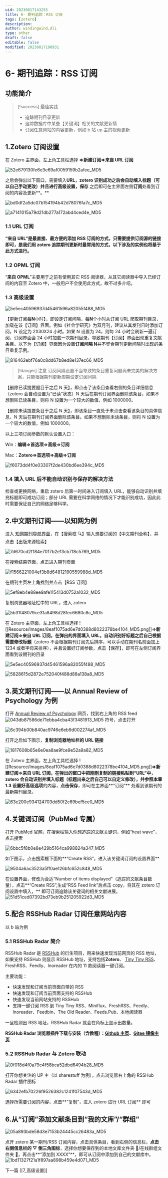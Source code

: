 ```yaml
---
uid: 20230817143255
title: 6- 期刊追踪：RSS 订阅
tags: [zotero]
description: 
author: windingwind,Ali
type: other
draft: false
editable: false
modified: 20230817190931
---
```


# 6- 期刊追踪：RSS 订阅

## 功能简介

> [!success] 最佳实践
> - 追踪期刊目录更新
> - 追踪数据库中某些【关键词】相关的文献更新情
> - 订阅任意网站的内容更新，例如 b 站 up 主的视频更新

## 1.Zotero 订阅设置

在 Zotero 主界面，左上角工具栏选择 **\=>新建订阅=>来自 URL 订阅**

![52e679130fe6e3e69af0059159b2afee_MD5](https://cdn.pkmer.cn/images/202308171540496.png!pkmer)

之后会弹出以下窗口，需要填入**URL，**zotero 识别成功之后会自动填入**标题（**可以自己手动更改）并且进行**高级设置，保存** 之后即可在主界面左侧**订阅**处看到订阅的内容及更新**。**

![bd0df2a5dc07b154194b42d78076fa7c_MD5](https://cdn.pkmer.cn/images/202308171540497.png!pkmer)

![a7141015a79d21db277a172abd4ced4e_MD5](https://cdn.pkmer.cn/images/202308171540498.png!pkmer)

### 1.1 URL 订阅

**“来自 URL”是最直接、最方便的添加 RSS 订阅的方式，只需要提供订阅源的链接即可，是我们用 zotero 追踪期刊更新时最常用的方式，以下涉及的实例也将基于此方式进行。**

### 1.2 OPML 订阅

“**来自 OPML**”主要用于之前有使用其它 RSS 阅读器，从其它阅读器中导入已经订阅的内容至 Zotero 中，一般用户不会使用此方式，故不过多介绍。

### 1.3 高级设置

![5e5ec40596937d45461596a82055f488_MD5](https://cdn.pkmer.cn/images/202308171540499.png!pkmer)

【更新订阅每**N**小时】，即设定订阅间隔，每**N**个小时从订阅 URL 爬取期刊目录，加载在该【订阅】界面。例如《社会学研究》为双月刊，建议从其发刊日时添加订阅，N 设定为 2X30X24 小时。如果 N 设置为 24，则每 24 小时会刷新一遍订阅，订阅界面会 24 小时加载一次期刊目录，导致期刊【订阅】界面出现重复文献条目。以下为【订阅】界面因为设置**订阅间隔 N**并不契合期刊更新间隔时出现的条目重复示例。

![816462ebf76a0c8dd67b8ed8e137ec66_MD5](https://cdn.pkmer.cn/images/202308171540500.png!pkmer)

> [!danger]  注意
> 订阅间隔设置不当导致的条目重复问题尚未完美的解决方案，只能根据期刊更新周期设定订阅间隔

【删除已读提要题目于之后 N 天】，即点击了该条目查看右侧的条目详细信息（zotero 会自动设置为“已读”状态）N 天后在期刊订阅界面删除该条目，如果不想删除已读条目，则将 N 设置为一个较大的数值，例如 1000000。

【删除未读提要条目于之后 N 天】，即该条目一直处于未点击查看该条目的具体信息，N 天后在期刊订阅界面删除该条目。如果不想删除未读条目，则将 N 设置为一个较大的数值，例如 1000000。

以上三项订阅参数的默认设置入口：

Win：**编辑=>首选项=>高级=>订阅**

Mac：**Zotero=>首选项=>高级=>订阅**

![f6073dd4f0e03307f2de430bd6ee394c_MD5](https://cdn.pkmer.cn/images/202308171540502.png!pkmer)

### 1.4 填入 URL 后不能自动识别与保存的解决方法

检查或更换网络，重启 zotero 后第一时间进入订阅填入 URL，能够自动识别并填充标题即可成功订阅；部分 URL 需要在科学网络的情况下才能识别成功，因此此时需要保证自己的网络足够科学。

## 2.中文期刊订阅——以知网为例

进入 [知网期刊导航界面](https://navi.cnki.net/knavi/journals/index?uniplatform=NZKPT)，在【搜索框 🔍】输入想要订阅的【中文期刊全称】，并点击【出版来源检索】

![7d670cd2f184e7017b2e13cb7f8c5769_MD5](https://cdn.pkmer.cn/images/202308171540503.png!pkmer)

在搜索结果界面，点击进入期刊页面

![f1566221004ef3b8d64812190559988d_MD5](https://cdn.pkmer.cn/images/202308171540504.png!pkmer)

在期刊主页左上角找到并点击【RSS 订阅】

![5ef8eb4e88ee9afe115413d0752a1032_MD5](https://cdn.pkmer.cn/images/202308171540505.png!pkmer)

复制浏览器地址栏中的 URL，进入 zotero

![5b31f48079ce31a8498d28fec6680c8c_MD5](https://cdn.pkmer.cn/images/202308171540506.png!pkmer)

在 Zotero 主界面，左上角工具栏选择 ![[Resource/Images/8eaf1075ad6e7d0388d8022378be4104_MD5.png]]**\=>新建订阅=>来自 URL 订阅，在弹出的界面填入 URL，自动识别好标题之后自己根据需要修改标题**（zotero 不会根据期刊订阅先后排序，可以手动在期刊名前面加上 1234 或者字母来排序），并且设置好订阅参数，点击【保存】，即可在左侧订阅界面看到该期刊的目录

![5e5ec40596937d45461596a82055f488_MD5](https://cdn.pkmer.cn/images/202308171540499.png!pkmer)

![5828615d2872e752040f488d88a138a8_MD5](https://cdn.pkmer.cn/images/202308171540508.png!pkmer)

## 3.英文期刊订阅——以 Annual Review of Psychology 为例

打开 [Annual Review of Psychology](https://www.annualreviews.org/journal/psych) 网页，找到右上角的 RSS feed![043db87586de71ebba4cba43f3481913_MD5](https://cdn.pkmer.cn/images/202308171540509.png!pkmer) 符号，点击打开

![6c394b00b840ac9746e6eb9d002274af_MD5](https://cdn.pkmer.cn/images/202308171540510.png!pkmer)

打开之后如下图示，**复制浏览器地址栏的 URL 链接**

![1817608b65e6e0ea8ae9fce9e52a9a82_MD5](https://cdn.pkmer.cn/images/202308171540511.png!pkmer)

在 Zotero 主界面，左上角工具栏选择 ![[Resource/Images/8eaf1075ad6e7d0388d8022378be4104_MD5.png]]**\=>新建订阅=>来自 URL 订阅，在弹出的窗口中把刚刚复制的链接粘贴到“URL”中，**zotero 会自动识别并填入标题（标题出来之后自己可以自定义修改）**，并参照本章 1.3 设置好高级选项**的内容，**点击保存**，即可在主界面**“订阅”** 处看到该期刊的最新期刊目录。

![63e200e934124703dd50f2c69bef5ce0_MD5](https://cdn.pkmer.cn/images/202308171540512.png!pkmer)

## 4.关键词订阅（PubMed 专属）

打开 [PubMed](https://pubmed.ncbi.nlm.nih.gov/) 官网，在搜索栏输入你想追踪的文献关键词，例如“heat wave”，点击搜索

![6bbc5f8b0e8e429b5164ca998824a347_MD5](https://cdn.pkmer.cn/images/202308171540513.png!pkmer)

如下图示，点击搜索框下面的**“Create RSS”，进入该关键词订阅的设置界面**

![9504a6ac3523a5ff0ae126bfc652c848_MD5](https://cdn.pkmer.cn/images/202308171540514.png!pkmer)

在设置界面，修改为合适“Number of items displayed”（追踪的文献条目数量），点击**“Create RSS”,生成“RSS Feed link”后点击 copy，将其在 zotero 订阅设置中填入，** 即可订阅追踪该关键词的相关文献进展。![51d51ced07392bd73eb9b251205922d3_MD5](https://cdn.pkmer.cn/images/202308171540515.png!pkmer)

## 5.配合 RSSHub Radar 订阅任意网站内容

以 b 站为例

### 5.1 RSSHub Radar 简介

RSSHub Radar 是 [RSSHub](https://www.appinn.com/rssbud-with-rsshub-for-ios/) 的衍生项目，用来快速发现当前网页的 RSS 地址，如果支持 RSSHub 则显示 RSSHub 地址，支持包括**Zotero**、 [Tiny Tiny RSS](https://www.appinn.com/tiny-tiny-rss/)、FreshRSS、Feedly、Inoreader 在内的 11 款阅读器一键订阅。

主要功能：

- 快速发现和订阅当前页面自带的 RSS
- 快速发现和订阅当前页面支持的 RSSHub
- 快速发现当前网站支持的 RSSHub
- 支持一键订阅 RSS 到 Tiny Tiny RSS、Miniflux、FreshRSS、Feedly、Inoreader、Feedbin、The Old Reader、Feeds.Pub、本地阅读器

一旦检测出 RSS 地址，RSSHub Radar 就会在角标上显示出数量。

**RSSHub Radar 浏览器插件下载与安装（含教程）：**[**Github 主页**](https://github.com/DIYgod/RSSHub-Radar)**、**[**Gitee 镜像主页**](https://gitee.com/mirrors/RSSHub-Radar)

### 5.2 RSSHub Radar 与 Zotero 联动

![0f018d4f0a79c4f58bca52dbd6494b28_MD5](https://cdn.pkmer.cn/images/202308171540516.png!pkmer)

打开你想关注的 UP 主（以 sharestuff 为例），点击浏览器右上角的 RSSHub Radar 插件图标

![6342efb70226f9526382c1241f07543d_MD5](https://cdn.pkmer.cn/images/202308171540517.png!pkmer)

选择所需要订阅的内容，点击**“复制”，进入 zotero 进行 URL 订阅** 即可

## 6.从“订阅”添加文献条目到“我的文库”/“群组”

![05a893bde58d3e7153b24445cc26483a_MD5](https://cdn.pkmer.cn/images/202308171540518.png!pkmer)

点开 zotero 某一期刊/RSS 订阅内容，点击具体条目，看到右侧的信息栏，**点击右侧信息栏的 ▽ 倒三角图标**，选择你想要保存到的本地文库文件夹 📂/在线群组文件夹 📂，再点击**“添加到 XXXX”**，即可从订阅中添加到自己的文献库中。![1bd11327f21a1f897aa898b459e4d071_MD5](https://cdn.pkmer.cn/images/202308171540519.png!pkmer)

下一篇 [[7_高级设置]]